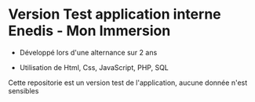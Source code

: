 # Version Test application interne Enedis - Mon Immersion

- Développé lors d'une alternance sur 2 ans 

- Utilisation de Html, Css, JavaScript, PHP, SQL

Cette repositorie est un version test de l'application, aucune donnée n'est sensibles